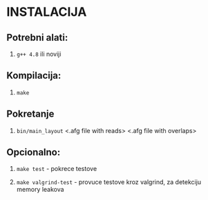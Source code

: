 INSTALACIJA
===========

Potrebni alati:
---------------

1. `g++ 4.8` ili noviji


Kompilacija:
------------

1. `make` 


Pokretanje
----------

1. `bin/main_layout` <.afg file with reads> <.afg file with overlaps>

Opcionalno:
-----------

1. `make test` - pokrece testove

2. `make valgrind-test` - provuce testove kroz valgrind, za detekciju memory
leakova

